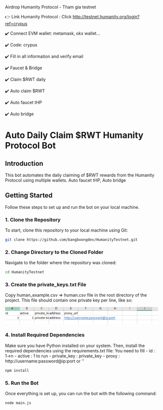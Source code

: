 
Airdrop Humanity Protocol - Tham gia testnet

👉 Link Humanity Protocol : Click http://testnet.humanity.org/login?ref=crypus

✔️ Connect EVM wallet:  metamask, okx wallet...

✔️ Code: crypus

✔️ Fill in all information and verify email

✔️ Faucet & Bridge

✔️ Claim $RWT daily


✔️ Auto claim $RWT

✔️ Auto faucet tHP

✔️ Auto bridge


# Auto Daily Claim $RWT Humanity Protocol Bot

## Introduction
This bot automates the daily claiming of $RWT rewards from the Humanity Protocol using multiple wallets. 
Auto faucet tHP, Auto bridge

## Getting Started

Follow these steps to set up and run the bot on your local machine.

### 1. Clone the Repository

To start, clone this repository to your local machine using Git:

```bash
git clone https://github.com/bangboongdev/HumanityTestnet.git
```

### 2. Change Directory to the Cloned Folder

Navigate to the folder where the repository was cloned:

```bash
cd HumanityTestnet
```

### 3. Create the private_keys.txt File
Copy human_example.csv =>  human.csv  file in the root directory of the project. This file should contain one private key per line, like so:

![alt text](image.png)

### 4. Install Required Dependencies
Make sure you have Python installed on your system. Then, install the required dependencies using the requirements.txt file:
    You need to fill 
        - id : 1->n
        - active : 1 to run 
        - private_key : private_key
        - proxy : http://username:password@ip:port or ''
```bash
npm install
```

### 5. Run the Bot
Once everything is set up, you can run the bot with the following command:

```bash
node main.js
```
